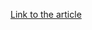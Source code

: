 [Link to the article](https://www.welivesecurity.com/2015/03/04/freak-attack-security-vulnerability-breaks-https-protection/)

